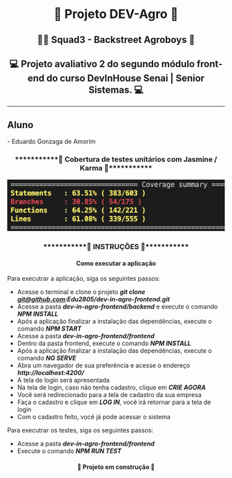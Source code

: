 <h1 align="center"> 🚜 Projeto DEV-Agro 🚜</h1>
<h2 align="center">🕺🏿 Squad3 - Backstreet Agroboys 🕺</h2>
<h2 align="center"> 💻 Projeto avaliativo 2 do segundo módulo front-end do curso DevInHouse Senai | Senior Sistemas. 💻</h2>
<hr>
<h2>Aluno</h2>
- Eduardo Gonzaga de Amorim

<h3 align="center">***********🔧 Cobertura de testes unitários com Jasmine / Karma 🔧***********</h3>

<p align="center"><img src="https://github.com/Edu2805/dev-in-agro-frontend/blob/eduardo/frontend/src/assets/img/coverage.png" title="Readme"/></p>

<h3 align="center">***********🔧 INSTRUÇÕES 🔧***********</h3>
<h4 align="center">Como executar a aplicação</h4>

Para executrar a aplicação, siga os seguintes passos:

* Acesse o terminal e clone o projeto ***git clone git@github.com:Edu2805/dev-in-agro-frontend.git***
* Acesse a pasta ***dev-in-agro-frontend/backend*** e execute o comando ***NPM INSTALL***
* Após a aplicação finalizar a instalação das dependências, execute o comando ***NPM START***
* Acesse a pasta ***dev-in-agro-frontend/frontend***
* Dentro da pasta frontend, execute o comando ***NPM INSTALL***
* Após a aplicação finalizar a instalação das dependências, execute o comando ***NG SERVE***
* Abra um navegador de sua preferência e acesse o endereço ***http://localhost:4200/***
* A tela de login será apresentada
* Na tela de login, caso não tenha cadastro, clique em ***CRIE AGORA***
* Você será redirecionado para a tela de cadastro da sua empresa
* Faça o cadastro e clique em ***LOG IN***, você irá retornar para a tela de login
* Com o cadastro feito, você já pode acessar o sistema

Para executrar os testes, siga os seguintes passos:
* Acesse a pasta ***dev-in-agro-frontend/frontend***
* Execute o comando ***NPM RUN TEST***

<h4 align="center"> 🚧 Projeto em construção 🚧</h4>
